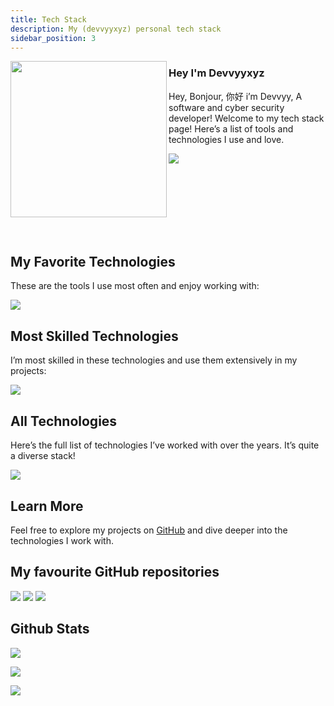 ```yaml
---
title: Tech Stack
description: My (devvyyxyz) personal tech stack
sidebar_position: 3
---
```


<img align="left" width="250" height="auto" src="https://avatars.githubusercontent.com/u/132696257"></img>

### Hey I'm Devvyyxyz

Hey, Bonjour, 你好 i’m Devvyy, A software and cyber security developer! Welcome to my tech stack page! Here’s a list of tools and technologies I use and love.

![](https://komarev.com/ghpvc/?username=devvyyxyz&color=007bff&label=Profile+Views&style=for-the-badge)

<br></br>
<br></br>
<br></br>

## My Favorite Technologies

These are the tools I use most often and enjoy working with:

![](https://skillicons.dev/icons?i=js,html,nodejs,cpp,linux,unreal,vscode&theme=dark)

## Most Skilled Technologies

I’m most skilled in these technologies and use them extensively in my projects:

![](https://skillicons.dev/icons?i=bash,html,unreal,py,md,discord&theme=dark)

## All Technologies

Here’s the full list of technologies I’ve worked with over the years. It’s quite a diverse stack!

![](https://skillicons.dev/icons?i=ae,pr,xd,au,ps,ai,aws,gcp,blender,py,codepen,git,figma,firebase,godot,heroku,replit,linux,mongodb,unity,unreal,vscode,bash,java,php,lua,md,js,html,css,nodejs,cloudflare,mongodb,apple,blender,cpp,cs,discord,rider,&theme=dark)

## Learn More

Feel free to explore my projects on [GitHub](https://github.com/devvyyxyz) and dive deeper into the technologies I work with.

## My favourite GitHub repositories

![](https://github-readme-stats.vercel.app/api/pin/?username=devvyyxyz&repo=docs&bg_color=0d1117&title_color=58a6ff&text_color=8b949e&icon_color=8b949e&hide_border=true&show_owner=true)
![](https://github-readme-stats.vercel.app/api/pin/?username=devvyyxyz&repo=bmd-action-maker&bg_color=0d1117&title_color=58a6ff&text_color=8b949e&icon_color=8b949e&hide_border=true&show_owner=true)
![](https://github-readme-stats.vercel.app/api/pin/?username=devvyyxyz&repo=cellular-automata&bg_color=0d1117&title_color=58a6ff&text_color=8b949e&icon_color=8b949e&hide_border=true&show_owner=true)

## Github Stats
  
![](https://github-readme-streak-stats.herokuapp.com/?user=devvyyxyz&hide_border=true&background=0D1117&currStreakLabel=FFFFFF&sideLabels=FFFFFF&currStreakNum=FFFFFF&dates=FFFFFF&sideNums=FFFFFF&fire=006BD6&ring=006BD6&stroke=FFFFFFFF)
  
![](https://github-readme-stats.vercel.app/api?username=devvyyxyz&hide_border=true&hide=issues,prs&count_private=true&show_owner=true&show_icons=true&bg_color=0d1117&title_color=ffffff&text_color=ffffff&icon_color=006bd6)
  
![](https://github-readme-stats.vercel.app/api/top-langs/?username=devvyyxyz&hide_border=true&layout=compact&card_width=445&bg_color=0d1117&title_color=ffffff&text_color=ffffff&icon_color=006bd6)

